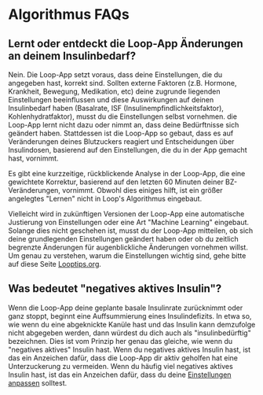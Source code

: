 # Algorithmus FAQs

## Lernt oder entdeckt die Loop-App Änderungen an deinem Insulinbedarf?

Nein. Die Loop-App setzt voraus, dass deine Einstellungen, die du angegeben hast, korrekt sind. Sollten externe Faktoren (z.B. Hormone, Krankheit, Bewegung, Medikation, etc) deine zugrunde liegenden Einstellungen beeinflussen und diese Auswirkungen auf deinen Insulinbedarf haben (Basalrate, ISF (Insulinempfindlichkeitsfaktor), Kohlenhydratfaktor), musst du die Einstellungen selbst vornehmen. die Loop-App lernt nicht dazu oder nimmt an, dass deine Bedürftnisse sich geändert haben. Stattdessen ist die Loop-App so gebaut, dass es auf Veränderungen deines Blutzuckers reagiert und Entscheidungen über Insulindosen, basierend auf den Einstellungen, die du in der App gemacht hast, vornimmt.

Es gibt eine kurzzeitige, rückblickende Analyse in der Loop-App, die eine gewichtete Korrektur, basierend auf den letzten 60 Minuten deiner BZ-Veränderungen, vornimmt. Obwohl dies einiges hilft, ist ein größer angelegtes "Lernen" nicht in Loop's Algorithmus eingebaut.

Vielleicht wird in zukünftigen Versionen der Loop-App eine automatische Justierung von Einstellungen oder eine Art "Machine Learning" eingebaut. Solange dies nicht geschehen ist, musst du der Loop-App mitteilen, ob sich deine grundlegenden Einstellungen geändert haben oder ob du zeitlich begrenzte Änderungen für augenblickliche Änderungen vornehmen willst. Um genau zu verstehen, warum die Einstellungen wichtig sind, gehe bitte auf diese Seite [Looptips.org](https://looptips.org).

## Was bedeutet "negatives aktives Insulin"?

Wenn die Loop-App deine geplante basale Insulinrate zurücknimmt oder ganz stoppt, beginnt eine Auffsummierung eines Insulindefizits. In etwa so, wie wenn du eine abgeknickte Kanüle hast und das Insulin kann demzufolge nicht abgegeben werden, dann würdest du dich auch als "insulinbedürftig" bezeichnen. Dies ist vom Prinzip her genau das gleiche, wie wenn du "negatives aktives" Insulin hast. Wenn du negatives aktives Insulin hast, ist das ein Anzeichen dafür, dass die Loop-App dir aktiv geholfen hat eine Unterzuckerung zu vermeiden. Wenn du häufig viel negatives aktives Insulin hast, ist das ein Anzeichen dafür, dass du deine [Einstellungen anpassen](https://kdisimone.github.io/looptips/settings/settings/) solltest.
